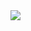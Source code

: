 <!-- ## Stats
 <div align="center">
  <img height="180em" src="https://github-readme-stats-eight-theta.vercel.app/api?username=rafidzia&show_icons=true&theme=algolia&include_all_commits=true&count_private=true"/>
  
</div>

## Reach me on
<a href = "mailto:faridabdul1406@gmail.com"><img src="https://img.shields.io/badge/gmail-%23EA4335.svg?&style=for-the-badge&logo=gmail&logoColor=white" /></a>
<a href = "https://www.linkedin.com/in/farid-abdul-aziz-259118198/"><img src="https://img.shields.io/badge/linkedin-%230A66C2.svg?&style=for-the-badge&logo=linkedin&logoColor=white" /></a>
-->


<img src="https://github-readme-stats-eight-theta.vercel.app/api/top-langs/?username=rafidzia&layout=compact&langs_count=10&theme=tokyonight"/>
